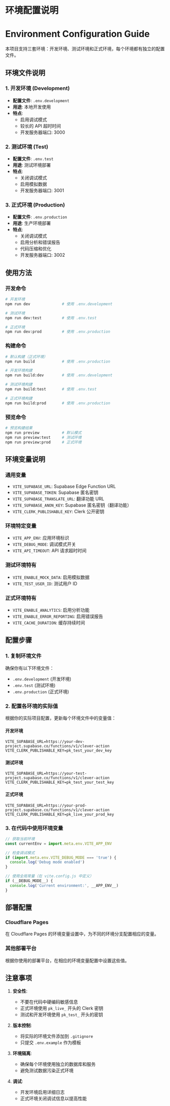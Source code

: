 # 环境配置说明
# Environment Configuration Guide

本项目支持三套环境：开发环境、测试环境和正式环境，每个环境都有独立的配置文件。

## 环境文件说明

### 1. 开发环境 (Development)
- **配置文件**: `.env.development`
- **用途**: 本地开发使用
- **特点**: 
  - 启用调试模式
  - 较长的 API 超时时间
  - 开发服务器端口: 3000

### 2. 测试环境 (Test)
- **配置文件**: `.env.test`
- **用途**: 测试环境部署
- **特点**:
  - 关闭调试模式
  - 启用模拟数据
  - 开发服务器端口: 3001

### 3. 正式环境 (Production)
- **配置文件**: `.env.production`
- **用途**: 生产环境部署
- **特点**:
  - 关闭调试模式
  - 启用分析和错误报告
  - 代码压缩和优化
  - 开发服务器端口: 3002

## 使用方法

### 开发命令
```bash
# 开发环境
npm run dev              # 使用 .env.development

# 测试环境
npm run dev:test         # 使用 .env.test

# 正式环境
npm run dev:prod         # 使用 .env.production
```

### 构建命令
```bash
# 默认构建（正式环境）
npm run build            # 使用 .env.production

# 开发环境构建
npm run build:dev        # 使用 .env.development

# 测试环境构建
npm run build:test       # 使用 .env.test

# 正式环境构建
npm run build:prod       # 使用 .env.production
```

### 预览命令
```bash
# 预览构建结果
npm run preview          # 默认模式
npm run preview:test     # 测试环境
npm run preview:prod     # 正式环境
```

## 环境变量说明

### 通用变量
- `VITE_SUPABASE_URL`: Supabase Edge Function URL
- `VITE_SUPABASE_TOKEN`: Supabase 匿名密钥
- `VITE_SUPABASE_TRANSLATE_URL`: 翻译功能 URL
- `VITE_SUPABASE_ANON_KEY`: Supabase 匿名密钥（翻译功能）
- `VITE_CLERK_PUBLISHABLE_KEY`: Clerk 公开密钥

### 环境特定变量
- `VITE_APP_ENV`: 应用环境标识
- `VITE_DEBUG_MODE`: 调试模式开关
- `VITE_API_TIMEOUT`: API 请求超时时间

### 测试环境特有
- `VITE_ENABLE_MOCK_DATA`: 启用模拟数据
- `VITE_TEST_USER_ID`: 测试用户 ID

### 正式环境特有
- `VITE_ENABLE_ANALYTICS`: 启用分析功能
- `VITE_ENABLE_ERROR_REPORTING`: 启用错误报告
- `VITE_CACHE_DURATION`: 缓存持续时间

## 配置步骤

### 1. 复制环境文件
确保你有以下环境文件：
- `.env.development` (开发环境)
- `.env.test` (测试环境)
- `.env.production` (正式环境)

### 2. 配置各环境的实际值
根据你的实际项目配置，更新每个环境文件中的变量值：

#### 开发环境
```env
VITE_SUPABASE_URL=https://your-dev-project.supabase.co/functions/v1/clever-action
VITE_CLERK_PUBLISHABLE_KEY=pk_test_your_dev_key
```

#### 测试环境
```env
VITE_SUPABASE_URL=https://your-test-project.supabase.co/functions/v1/clever-action
VITE_CLERK_PUBLISHABLE_KEY=pk_test_your_test_key
```

#### 正式环境
```env
VITE_SUPABASE_URL=https://your-prod-project.supabase.co/functions/v1/clever-action
VITE_CLERK_PUBLISHABLE_KEY=pk_live_your_prod_key
```

### 3. 在代码中使用环境变量
```javascript
// 获取当前环境
const currentEnv = import.meta.env.VITE_APP_ENV

// 检查调试模式
if (import.meta.env.VITE_DEBUG_MODE === 'true') {
  console.log('Debug mode enabled')
}

// 使用全局常量（在 vite.config.js 中定义）
if (__DEBUG_MODE__) {
  console.log('Current environment:', __APP_ENV__)
}
```

## 部署配置

### Cloudflare Pages
在 Cloudflare Pages 的环境变量设置中，为不同的环境分支配置相应的变量。

### 其他部署平台
根据你使用的部署平台，在相应的环境变量配置中设置这些值。

## 注意事项

1. **安全性**: 
   - 不要在代码中硬编码敏感信息
   - 正式环境使用 `pk_live_` 开头的 Clerk 密钥
   - 测试和开发环境使用 `pk_test_` 开头的密钥

2. **版本控制**:
   - 将实际的环境文件添加到 `.gitignore`
   - 只提交 `.env.example` 作为模板

3. **环境隔离**:
   - 确保每个环境使用独立的数据库和服务
   - 避免测试数据污染正式环境

4. **调试**:
   - 开发环境启用详细日志
   - 正式环境关闭调试信息以提高性能 